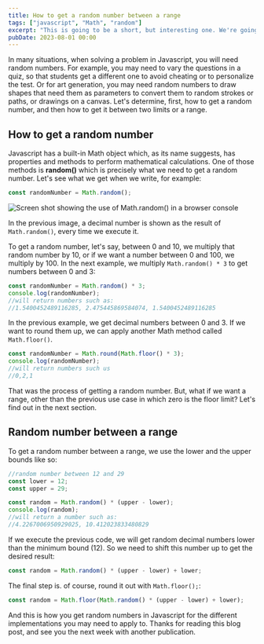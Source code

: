 ```yaml
---
title: How to get a random number between a range
tags: ["javascript", "Math", "random"]
excerpt: "This is going to be a short, but interesting one. We're going to learn how to get a random number in Javascript and even how to get that number between a range, for example, 100 and 200. You will find this post useful for any code you write in the future that needs random numbers. "
pubDate: 2023-08-01 00:00
---
```


In many situations, when solving a problem in Javascript, you will need random numbers. For example, you may need to vary the questions in a quiz, so that students get a different one to avoid cheating or to personalize the test. Or for art generation, you may need random numbers to draw shapes that need them as parameters to convert them to random strokes or paths, or drawings on a canvas. Let's determine, first, how to get a random number, and then how to get it between two limits or a range.

## How to get a random number

Javascript has a built-in Math object which, as its name suggests, has properties and methods to perform mathematical calculations.
One of those methods is **random()** which is precisely what we need to get a random number. Let's see what we get when we write, for example:

```javascript
const randomNumber = Math.random();
```

<div class="card article-image">
<img src="https://res.cloudinary.com/dfpkdo5tf/image/upload/v1690903169/jandrade.co.v4/Pasted_image_20230713125126.png"
alt="Screen shot showing the use of Math.random() in a browser console">
</div>

In the previous image, a decimal number is shown as the result of `Math.random()`, every time we execute it.

To get a random number, let's say, between 0 and 10, we multiply that random number by 10, or if we want a number between 0 and 100, we multiply by 100. In the next example, we multiply `Math.random() * 3` to get numbers between 0 and 3:

```javascript
const randomNumber = Math.random() * 3;
console.log(randomNumber);
//will return numbers such as:
//1.5400452489116285, 2.475445869584074, 1.5400452489116285
```

In the previous example, we get decimal numbers between 0 and 3. If we want to round them up, we can apply another Math method called `Math.floor()`.

```javascript
const randomNumber = Math.round(Math.floor() * 3);
console.log(randomNumber);
//will return numbers such us
//0,2,1
```

That was the process of getting a random number.
But, what if we want a range, other than the previous use case in which zero is the floor limit? Let's find out in the next section.

## Random number between a range

To get a random number between a range, we use the lower and the upper bounds like so:

```javascript
//random number between 12 and 29
const lower = 12;
const upper = 29;

const random = Math.random() * (upper - lower);
console.log(random);
//will return a number such as:
//4.2267006950929025, 10.412023833480829
```

If we execute the previous code, we will get random decimal numbers lower than the minimum bound (12). So we need to shift this number up to get the desired result:

```javascript
const random = Math.random() * (upper - lower) + lower;
```

The final step is. of course, round it out with `Math.floor();`:

```javascript
const random = Math.floor(Math.random() * (upper - lower) + lower);
```

And this is how you get random numbers in Javascript for the different implementations you may need to apply to. Thanks for reading this blog post, and see you the next week with another publication.
